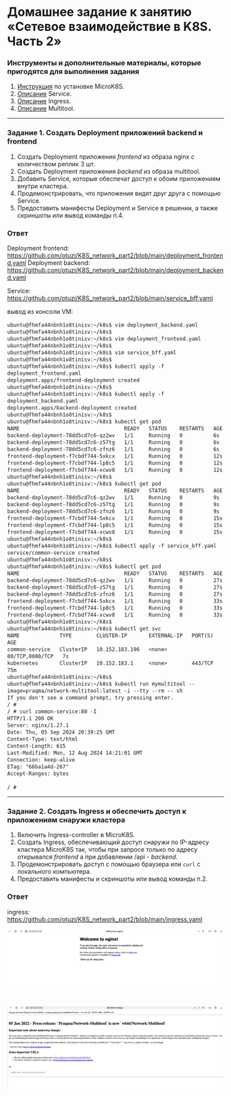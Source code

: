 # Домашнее задание к занятию «Сетевое взаимодействие в K8S. Часть 2»

### Инструменты и дополнительные материалы, которые пригодятся для выполнения задания

1. [Инструкция](https://microk8s.io/docs/getting-started) по установке MicroK8S.
2. [Описание](https://kubernetes.io/docs/concepts/services-networking/service/) Service.
3. [Описание](https://kubernetes.io/docs/concepts/services-networking/ingress/) Ingress.
4. [Описание](https://github.com/wbitt/Network-MultiTool) Multitool.

------

### Задание 1. Создать Deployment приложений backend и frontend

1. Создать Deployment приложения _frontend_ из образа nginx с количеством реплик 3 шт.
2. Создать Deployment приложения _backend_ из образа multitool. 
3. Добавить Service, которые обеспечат доступ к обоим приложениям внутри кластера. 
4. Продемонстрировать, что приложения видят друг друга с помощью Service.
5. Предоставить манифесты Deployment и Service в решении, а также скриншоты или вывод команды п.4.

### Ответ 

Deployment frontend: https://github.com/otuzi/K8S_network_part2/blob/main/deployment_frontend.yaml
Deployment backend: https://github.com/otuzi/K8S_network_part2/blob/main/deployment_backend.yaml

Service: https://github.com/otuzi/K8S_network_part2/blob/main/service_bff.yaml

вывод из консоли VM:
```
ubuntu@fhmfa44nbnh1o8tinisv:~/k8s$ vim deployment_backend.yaml
ubuntu@fhmfa44nbnh1o8tinisv:~/k8s$ 
ubuntu@fhmfa44nbnh1o8tinisv:~/k8s$ vim deployment_frontend.yaml
ubuntu@fhmfa44nbnh1o8tinisv:~/k8s$ 
ubuntu@fhmfa44nbnh1o8tinisv:~/k8s$ vim service_bff.yaml
ubuntu@fhmfa44nbnh1o8tinisv:~/k8s$ 
ubuntu@fhmfa44nbnh1o8tinisv:~/k8s$ kubectl apply -f deployment_frontend.yaml
deployment.apps/frontend-deployment created
ubuntu@fhmfa44nbnh1o8tinisv:~/k8s$ 
ubuntu@fhmfa44nbnh1o8tinisv:~/k8s$ kubectl apply -f deployment_backend.yaml 
deployment.apps/backend-deployment created
ubuntu@fhmfa44nbnh1o8tinisv:~/k8s$ 
ubuntu@fhmfa44nbnh1o8tinisv:~/k8s$ kubectl get pod
NAME                                  READY   STATUS    RESTARTS   AGE
backend-deployment-78dd5cd7c6-qz2wv   1/1     Running   0          6s
backend-deployment-78dd5cd7c6-z57tg   1/1     Running   0          6s
backend-deployment-78dd5cd7c6-zfnz6   1/1     Running   0          6s
frontend-deployment-f7cbdf744-5xkcx   1/1     Running   0          12s
frontend-deployment-f7cbdf744-lp8c5   1/1     Running   0          12s
frontend-deployment-f7cbdf744-xcwv8   1/1     Running   0          12s
ubuntu@fhmfa44nbnh1o8tinisv:~/k8s$ 
ubuntu@fhmfa44nbnh1o8tinisv:~/k8s$ kubectl get pod
NAME                                  READY   STATUS    RESTARTS   AGE
backend-deployment-78dd5cd7c6-qz2wv   1/1     Running   0          9s
backend-deployment-78dd5cd7c6-z57tg   1/1     Running   0          9s
backend-deployment-78dd5cd7c6-zfnz6   1/1     Running   0          9s
frontend-deployment-f7cbdf744-5xkcx   1/1     Running   0          15s
frontend-deployment-f7cbdf744-lp8c5   1/1     Running   0          15s
frontend-deployment-f7cbdf744-xcwv8   1/1     Running   0          15s
ubuntu@fhmfa44nbnh1o8tinisv:~/k8s$ 
ubuntu@fhmfa44nbnh1o8tinisv:~/k8s$ kubectl apply -f service_bff.yaml 
service/common-service created
ubuntu@fhmfa44nbnh1o8tinisv:~/k8s$ 
ubuntu@fhmfa44nbnh1o8tinisv:~/k8s$ kubectl get pod
NAME                                  READY   STATUS    RESTARTS   AGE
backend-deployment-78dd5cd7c6-qz2wv   1/1     Running   0          27s
backend-deployment-78dd5cd7c6-z57tg   1/1     Running   0          27s
backend-deployment-78dd5cd7c6-zfnz6   1/1     Running   0          27s
frontend-deployment-f7cbdf744-5xkcx   1/1     Running   0          33s
frontend-deployment-f7cbdf744-lp8c5   1/1     Running   0          33s
frontend-deployment-f7cbdf744-xcwv8   1/1     Running   0          33s
ubuntu@fhmfa44nbnh1o8tinisv:~/k8s$ 
ubuntu@fhmfa44nbnh1o8tinisv:~/k8s$ kubectl get svc
NAME             TYPE        CLUSTER-IP       EXTERNAL-IP   PORT(S)           AGE
common-service   ClusterIP   10.152.183.196   <none>        80/TCP,8080/TCP   7s
kubernetes       ClusterIP   10.152.183.1     <none>        443/TCP           75m
ubuntu@fhmfa44nbnh1o8tinisv:~/k8s$ 
ubuntu@fhmfa44nbnh1o8tinisv:~/k8s$ kubectl run mymultitool --image=praqma/network-multitool:latest -i --tty --rm -- sh
If you don't see a command prompt, try pressing enter.
/ # 
/ # curl common-service:80 -I
HTTP/1.1 200 OK
Server: nginx/1.27.1
Date: Thu, 05 Sep 2024 20:39:25 GMT
Content-Type: text/html
Content-Length: 615
Last-Modified: Mon, 12 Aug 2024 14:21:01 GMT
Connection: keep-alive
ETag: "66ba1a4d-267"
Accept-Ranges: bytes

/ # 
```

------

### Задание 2. Создать Ingress и обеспечить доступ к приложениям снаружи кластера

1. Включить Ingress-controller в MicroK8S.
2. Создать Ingress, обеспечивающий доступ снаружи по IP-адресу кластера MicroK8S так, чтобы при запросе только по адресу открывался _frontend_ а при добавлении /api - _backend_.
3. Продемонстрировать доступ с помощью браузера или `curl` с локального компьютера.
4. Предоставить манифесты и скриншоты или вывод команды п.2.

### Ответ

ingress: https://github.com/otuzi/K8S_network_part2/blob/main/ingress.yaml

![nginx](./pictures/Screenshot%202024-09-06%20at%2000.20.55.png "frontend")

![api](./pictures/Screenshot%202024-09-06%20at%2000.20.39.png "backend")
------
